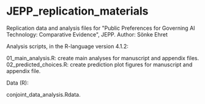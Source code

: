 # JEPP_replication_materials

Replication data and analysis files for "Public Preferences for Governing AI Technology: Comparative Evidence", JEPP.
Author: Sönke Ehret


Analysis scripts, in the R-language version 4.1.2:

01_main_analysis.R: create main analyses for manuscript and appendix files.
02_predicted_choices.R: create prediction plot figures for manuscript and appendix file.

Data (R):

conjoint_data_analysis.Rdata.
